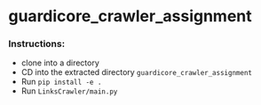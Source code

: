 # guardicore_crawler_assignment
### Instructions:
* clone into a directory
* CD into the extracted directory `guardicore_crawler_assignment`
* Run `pip install -e .`
* Run `LinksCrawler/main.py`
